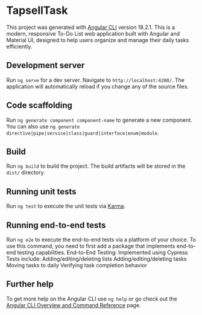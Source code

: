 # TapsellTask

This project was generated with [Angular CLI](https://github.com/angular/angular-cli) version 18.2.1.
This is a modern, responsive To-Do List web application built with Angular and Material UI, designed to help users organize and manage their daily tasks efficiently.

## Development server

Run `ng serve` for a dev server. Navigate to `http://localhost:4200/`. The application will automatically reload if you change any of the source files.

## Code scaffolding

Run `ng generate component component-name` to generate a new component. You can also use `ng generate directive|pipe|service|class|guard|interface|enum|module`.

## Build

Run `ng build` to build the project. The build artifacts will be stored in the `dist/` directory.

## Running unit tests

Run `ng test` to execute the unit tests via [Karma](https://karma-runner.github.io).

## Running end-to-end tests

Run `ng e2e` to execute the end-to-end tests via a platform of your choice. To use this command, you need to first add a package that implements end-to-end testing capabilities.
End-to-End Testing:
Implemented using Cypress
Tests include:
Adding/editing/deleting lists
Adding/editing/deleting tasks
Moving tasks to daily
Verifying task completion behavior

## Further help

To get more help on the Angular CLI use `ng help` or go check out the [Angular CLI Overview and Command Reference](https://angular.dev/tools/cli) page.
